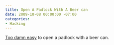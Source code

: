 ```yaml
---
title: Open A Padlock With A Beer can
date: 2009-10-08 00:00:00 -07:00
categories:
- Hacking
---
```


<p><a href="http://www.clusterflock.org/2009/10/open-a-master-padlock-with-a-beer-can.html">Too damn easy</a> to open a padlock with a beer can.</p>
